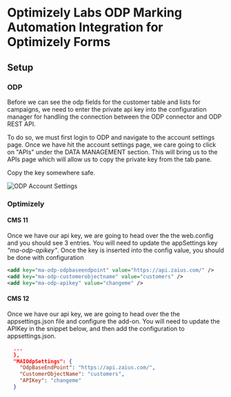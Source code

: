 
# Optimizely Labs ODP Marking Automation Integration for Optimizely Forms
## Setup
### ODP
Before we can see the odp fields for the customer table and lists for campaigns, we need to enter the private api key into the configuration manager for handling the connection between the ODP connector and ODP REST API.

To do so, we must first login to ODP and navigate to the account settings page.  Once we have hit the account settings page, we care going to click on "APIs" under the DATA MANAGEMENT section.  This will bring us to the APIs page which will allow us to copy the private key from the tab pane.

Copy the key somewhere safe.

![ODP Account Settings](https://github.com/optimizely/marketingautomationintegration-odp/blob/main/images/ODP-AccountSettings.png)
### Optimizely
#### CMS 11
Once we have our api key, we are going to head over the the web.config and you should see 3 entries.  You will need to update the appSettings key *"ma-odp-apikey"*.  Once the key is inserted into the config value, you should be done with configuration
```xml
<add key="ma-odp-odpbaseendpoint" value="https://api.zaius.com/" />
<add key="ma-odp-customerobjectname" value="customers" />
<add key="ma-odp-apikey" value="changeme" />
```
#### CMS 12
Once we have our api key, we are going to head over the the appsettings.json file and configure the add-on.  You will need to update the APIKey in the snippet below, and then add the configuration to appsettings.json.
```json
  ...
  },
  "MAIOdpSettings": {
	"OdpBaseEndPoint": "https://api.zaius.com/",
    "CustomerObjectName": "customers",
    "APIKey": "changeme"
  }
```